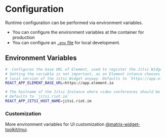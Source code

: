 # Configuration

Runtime configuration can be performed via environment variables.

- You can configure the environment variables at the container for production
- You can configure an [`.env` file](https://create-react-app.dev/docs/adding-custom-environment-variables/#adding-development-environment-variables-in-env) for local development.

## Environment Variables

```sh
#  Configures the base URL of Element, used to register the Jitsi Widget.
# Setting the variable is not important, as an Element intance chooses to use a
# local version of the Jitsi Widget anyway. Defaults to `https://app.element.io`.
REACT_APP_ELEMENT_BASE_URL=https://app.element.io

# The hostname of the Jitsi Instance where video conferences should be hosted.
# Defaults to `jitsi.riot.im`
REACT_APP_JITSI_HOST_NAME=jitsi.riot.im
```

### Customization

More environment variables for UI customization [@matrix-widget-toolkit/mui](https://www.npmjs.com/package/@matrix-widget-toolkit/mui#customization).
